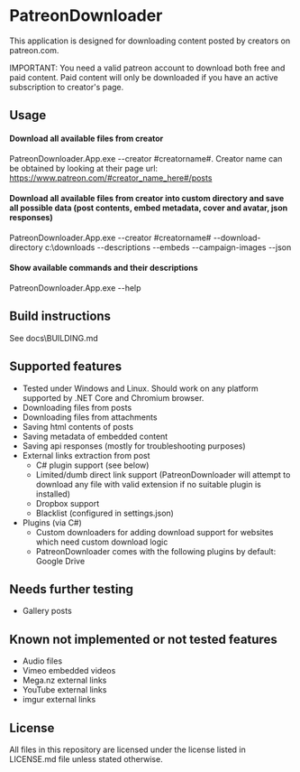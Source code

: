 # PatreonDownloader
This application is designed for downloading content posted by creators on patreon.com. 

IMPORTANT: You need a valid patreon account to download both free and paid content. Paid content will only be downloaded if you have an active subscription to creator's page.

## Usage
#### Download all available files from creator
PatreonDownloader.App.exe --creator #creatorname#. Creator name can be obtained by looking at their page url: https://www.patreon.com/#creator_name_here#/posts
#### Download all available files from creator into custom directory and save all possible data (post contents, embed metadata, cover and avatar, json responses)
PatreonDownloader.App.exe --creator #creatorname# --download-directory c:\downloads --descriptions --embeds --campaign-images --json
#### Show available commands and their descriptions
PatreonDownloader.App.exe --help

## Build instructions
See docs\BUILDING.md

## Supported features
* Tested under Windows and Linux. Should work on any platform supported by .NET Core and Chromium browser.
* Downloading files from posts
* Downloading files from attachments
* Saving html contents of posts
* Saving metadata of embedded content
* Saving api responses (mostly for troubleshooting purposes)
* External links extraction from post
	* C# plugin support (see below)
	* Limited/dumb direct link support (PatreonDownloader will attempt to download any file with valid extension if no suitable plugin is installed)
	* Dropbox support
	* Blacklist (configured in settings.json)
* Plugins (via C#)
	* Custom downloaders for adding download support for websites which need custom download logic
	* PatreonDownloader comes with the following plugins by default: Google Drive
	
## Needs further testing
* Gallery posts

## Known not implemented or not tested features 
* Audio files
* Vimeo embedded videos
* Mega.nz external links
* YouTube external links
* imgur external links

## License
All files in this repository are licensed under the license listed in LICENSE.md file unless stated otherwise.